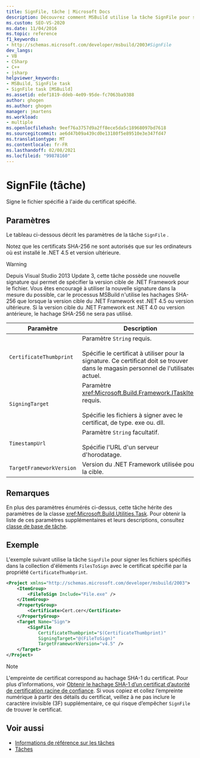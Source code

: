 ```yaml
---
title: SignFile, tâche | Microsoft Docs
description: Découvrez comment MSBuild utilise la tâche SignFile pour signer le fichier spécifié à l’aide du certificat spécifié.
ms.custom: SEO-VS-2020
ms.date: 11/04/2016
ms.topic: reference
f1_keywords:
- http://schemas.microsoft.com/developer/msbuild/2003#SignFile
dev_langs:
- VB
- CSharp
- C++
- jsharp
helpviewer_keywords:
- MSBuild, SignFile task
- SignFile task [MSBuild]
ms.assetid: edef1819-ddeb-4e09-95de-fc7063ba9388
author: ghogen
ms.author: ghogen
manager: jmartens
ms.workload:
- multiple
ms.openlocfilehash: 9eef76a3757d9a2ff8ece5da5c18968097bd7618
ms.sourcegitcommit: ae6d47b09a439cd0e13180f5e89510e3e347fd47
ms.translationtype: MT
ms.contentlocale: fr-FR
ms.lasthandoff: 02/08/2021
ms.locfileid: "99878160"
---
```

# <a name="signfile-task"></a>SignFile (tâche)

Signe le fichier spécifié à l'aide du certificat spécifié.

## <a name="parameters"></a>Paramètres

 Le tableau ci-dessous décrit les paramètres de la tâche `SignFile` .

 Notez que les certificats SHA-256 ne sont autorisés que sur les ordinateurs où est installé le .NET 4.5 et version ultérieure.

> [!WARNING]
> Depuis Visual Studio 2013 Update 3, cette tâche possède une nouvelle signature qui permet de spécifier la version cible de .NET Framework pour le fichier. Vous êtes encouragé à utiliser la nouvelle signature dans la mesure du possible, car le processus MSBuild n'utilise les hachages SHA-256 que lorsque la version cible du .NET Framework est .NET 4.5 ou version ultérieure. Si la version cible du .NET Framework est .NET 4.0 ou version antérieure, le hachage SHA-256 ne sera pas utilisé.

|Paramètre|Description|
|---------------|-----------------|
|`CertificateThumbprint`|Paramètre `String` requis.<br /><br /> Spécifie le certificat à utiliser pour la signature. Ce certificat doit se trouver dans le magasin personnel de l'utilisateur actuel.|
|`SigningTarget`|Paramètre <xref:Microsoft.Build.Framework.ITaskItem> requis.<br /><br /> Spécifie les fichiers à signer avec le certificat, de type. exe ou. dll.|
|`TimestampUrl`|Paramètre `String` facultatif.<br /><br /> Spécifie l'URL d'un serveur d'horodatage.|
|`TargetFrameworkVersion`|Version du .NET Framework utilisée pour la cible.|

## <a name="remarks"></a>Remarques

 En plus des paramètres énumérés ci-dessus, cette tâche hérite des paramètres de la classe <xref:Microsoft.Build.Utilities.Task>. Pour obtenir la liste de ces paramètres supplémentaires et leurs descriptions, consultez [classe de base de tâche](../msbuild/task-base-class.md).

## <a name="example"></a>Exemple

 L'exemple suivant utilise la tâche `SignFile` pour signer les fichiers spécifiés dans la collection d'éléments `FilesToSign` avec le certificat spécifié par la propriété `CertificateThumbprint`.

```xml
<Project xmlns="http://schemas.microsoft.com/developer/msbuild/2003">
    <ItemGroup>
        <FileToSign Include="File.exe" />
    </ItemGroup>
    <PropertyGroup>
        <Certificate>Cert.cer</Certificate>
    </PropertyGroup>
    <Target Name="Sign">
        <SignFile
            CertificateThumbprint="$(CertificateThumbprint)"
            SigningTarget="@(FileToSign)"
            TargetFrameworkVersion="v4.5" />
    </Target>
</Project>
```

> [!NOTE]
> L'empreinte de certificat correspond au hachage SHA-1 du certificat. Pour plus d’informations, voir [Obtenir le hachage SHA-1 d’un certificat d’autorité de certification racine de confiance](/previous-versions/windows/it-pro/windows-server-2008-R2-and-2008/cc733076\(v\=ws.10\)). Si vous copiez et collez l’empreinte numérique à partir des détails du certificat, veillez à ne pas inclure le caractère invisible (3F) supplémentaire, ce qui risque d’empêcher `SignFile` de trouver le certificat.

## <a name="see-also"></a>Voir aussi

- [Informations de référence sur les tâches](../msbuild/msbuild-task-reference.md)
- [Tâches](../msbuild/msbuild-tasks.md)